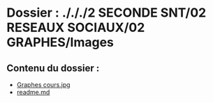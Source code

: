 # Dossier : ./././2 SECONDE SNT/02 RESEAUX SOCIAUX/02 GRAPHES/Images
 
 ## Contenu du dossier : 
- [Graphes cours.jpg](./Graphes_cours.jpg)
- [readme.md](./readme.md)
